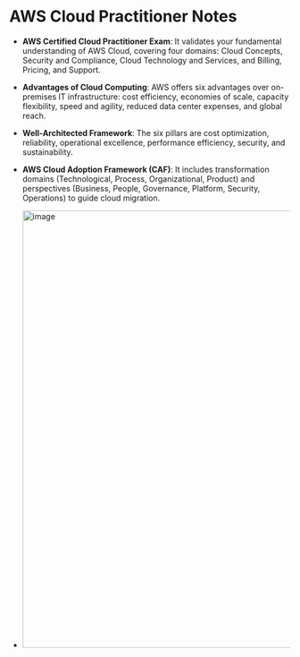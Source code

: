# AWS Cloud Practitioner Notes

* **AWS Certified Cloud Practitioner Exam**: It validates your fundamental understanding of AWS Cloud, covering four domains: Cloud Concepts, Security and Compliance, Cloud Technology and Services, and Billing, Pricing, and Support.

* **Advantages of Cloud Computing**: AWS offers six advantages over on-premises IT infrastructure: cost efficiency, economies of scale, capacity flexibility, speed and agility, reduced data center expenses, and global reach.

* **Well-Architected Framework**: The six pillars are cost optimization, reliability, operational excellence, performance efficiency, security, and sustainability.

* **AWS Cloud Adoption Framework (CAF)**: It includes transformation domains (Technological, Process, Organizational, Product) and perspectives (Business, People, Governance, Platform, Security, Operations) to guide cloud migration.

* <img width="1176" height="782" alt="image" src="https://github.com/user-attachments/assets/4294d085-ea3e-4127-acd6-eb2ef3afca91" />
